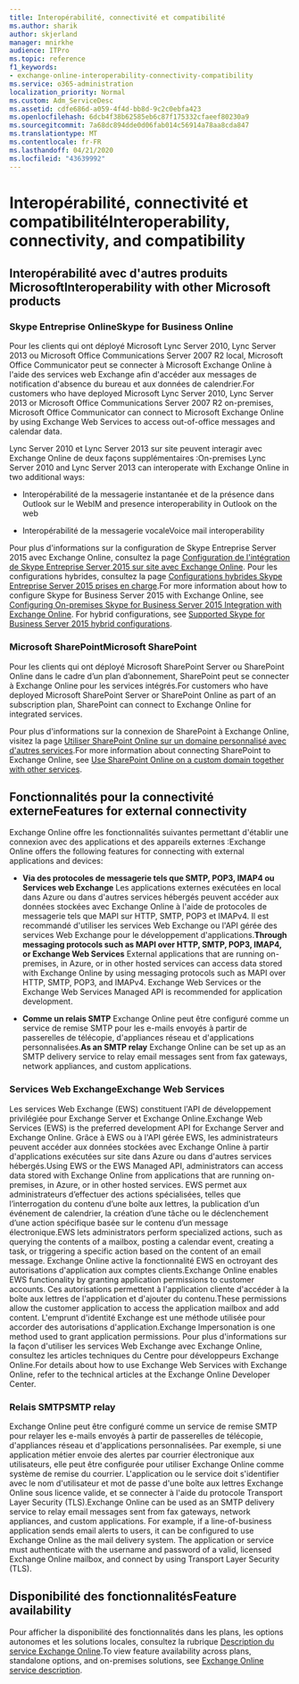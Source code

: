 ```yaml
---
title: Interopérabilité, connectivité et compatibilité
ms.author: sharik
author: skjerland
manager: mnirkhe
audience: ITPro
ms.topic: reference
f1_keywords:
- exchange-online-interoperability-connectivity-compatibility
ms.service: o365-administration
localization_priority: Normal
ms.custom: Adm_ServiceDesc
ms.assetid: cdfe686d-a059-4f4d-bb8d-9c2c0ebfa423
ms.openlocfilehash: 6dcb4f38b62585eb6c87f175332cfaeef80230a9
ms.sourcegitcommit: 7a68dc894dde0d06fab014c56914a78aa8cda847
ms.translationtype: MT
ms.contentlocale: fr-FR
ms.lasthandoff: 04/21/2020
ms.locfileid: "43639992"
---
```

# <a name="interoperability-connectivity-and-compatibility"></a><span data-ttu-id="d57a2-102">Interopérabilité, connectivité et compatibilité</span><span class="sxs-lookup"><span data-stu-id="d57a2-102">Interoperability, connectivity, and compatibility</span></span>

## <a name="interoperability-with-other-microsoft-products"></a><span data-ttu-id="d57a2-103">Interopérabilité avec d'autres produits Microsoft</span><span class="sxs-lookup"><span data-stu-id="d57a2-103">Interoperability with other Microsoft products</span></span>

### <a name="skype-for-business-online"></a><span data-ttu-id="d57a2-104">Skype Entreprise Online</span><span class="sxs-lookup"><span data-stu-id="d57a2-104">Skype for Business Online</span></span>

<span data-ttu-id="d57a2-105">Pour les clients qui ont déployé Microsoft Lync Server 2010, Lync Server 2013 ou Microsoft Office Communications Server 2007 R2 local, Microsoft Office Communicator peut se connecter à Microsoft Exchange Online à l'aide des services web Exchange afin d'accéder aux messages de notification d'absence du bureau et aux données de calendrier.</span><span class="sxs-lookup"><span data-stu-id="d57a2-105">For customers who have deployed Microsoft Lync Server 2010, Lync Server 2013 or Microsoft Office Communications Server 2007 R2 on-premises, Microsoft Office Communicator can connect to Microsoft Exchange Online by using Exchange Web Services to access out-of-office messages and calendar data.</span></span>
  
<span data-ttu-id="d57a2-106">Lync Server 2010 et Lync Server 2013 sur site peuvent interagir avec Exchange Online de deux façons supplémentaires :</span><span class="sxs-lookup"><span data-stu-id="d57a2-106">On-premises Lync Server 2010 and Lync Server 2013 can interoperate with Exchange Online in two additional ways:</span></span>
  
- <span data-ttu-id="d57a2-107">Interopérabilité de la messagerie instantanée et de la présence dans Outlook sur le Web</span><span class="sxs-lookup"><span data-stu-id="d57a2-107">IM and presence interoperability in Outlook on the web</span></span>
    
- <span data-ttu-id="d57a2-108">Interopérabilité de la messagerie vocale</span><span class="sxs-lookup"><span data-stu-id="d57a2-108">Voice mail interoperability</span></span>
    
<span data-ttu-id="d57a2-p101">Pour plus d'informations sur la configuration de Skype Entreprise Server 2015 avec Exchange Online, consultez la page [Configuration de l'intégration de Skype Entreprise Server 2015 sur site avec Exchange Online](https://go.microsoft.com/fwlink/p/?LinkId=271804). Pour les configurations hybrides, consultez la page [Configurations hybrides Skype Entreprise Server 2015 prises en charge](https://go.microsoft.com/fwlink/?LinkID=513084).</span><span class="sxs-lookup"><span data-stu-id="d57a2-p101">For more information about how to configure Skype for Business Server 2015 with Exchange Online, see [Configuring On-premises Skype for Business Server 2015 Integration with Exchange Online](https://go.microsoft.com/fwlink/p/?LinkId=271804). For hybrid configurations, see [Supported Skype for Business Server 2015 hybrid configurations](https://go.microsoft.com/fwlink/?LinkID=513084).</span></span>
  
### <a name="microsoft-sharepoint"></a><span data-ttu-id="d57a2-111">Microsoft SharePoint</span><span class="sxs-lookup"><span data-stu-id="d57a2-111">Microsoft SharePoint</span></span>

<span data-ttu-id="d57a2-112">Pour les clients qui ont déployé Microsoft SharePoint Server ou SharePoint Online dans le cadre d’un plan d’abonnement, SharePoint peut se connecter à Exchange Online pour les services intégrés.</span><span class="sxs-lookup"><span data-stu-id="d57a2-112">For customers who have deployed Microsoft SharePoint Server or SharePoint Online as part of an subscription plan, SharePoint can connect to Exchange Online for integrated services.</span></span>
  
<span data-ttu-id="d57a2-113">Pour plus d'informations sur la connexion de SharePoint à Exchange Online, visitez la page [Utiliser SharePoint Online sur un domaine personnalisé avec d'autres services](https://go.microsoft.com/fwlink/?LinkId=271805).</span><span class="sxs-lookup"><span data-stu-id="d57a2-113">For more information about connecting SharePoint to Exchange Online, see [Use SharePoint Online on a custom domain together with other services](https://go.microsoft.com/fwlink/?LinkId=271805).</span></span>
  
## <a name="features-for-external-connectivity"></a><span data-ttu-id="d57a2-114">Fonctionnalités pour la connectivité externe</span><span class="sxs-lookup"><span data-stu-id="d57a2-114">Features for external connectivity</span></span>

<span data-ttu-id="d57a2-115">Exchange Online offre les fonctionnalités suivantes permettant d'établir une connexion avec des applications et des appareils externes :</span><span class="sxs-lookup"><span data-stu-id="d57a2-115">Exchange Online offers the following features for connecting with external applications and devices:</span></span>
  
- <span data-ttu-id="d57a2-p102">**Via des protocoles de messagerie tels que SMTP, POP3, IMAP4 ou Services web Exchange** Les applications externes exécutées en local dans Azure ou dans d'autres services hébergés peuvent accéder aux données stockées avec Exchange Online à l'aide de protocoles de messagerie tels que MAPI sur HTTP, SMTP, POP3 et IMAPv4. Il est recommandé d'utiliser les services Web Exchange ou l'API gérée des services Web Exchange pour le développement d'applications.</span><span class="sxs-lookup"><span data-stu-id="d57a2-p102">**Through messaging protocols such as MAPI over HTTP, SMTP, POP3, IMAP4, or Exchange Web Services** External applications that are running on-premises, in Azure, or in other hosted services can access data stored with Exchange Online by using messaging protocols such as MAPI over HTTP, SMTP, POP3, and IMAPv4. Exchange Web Services or the Exchange Web Services Managed API is recommended for application development.</span></span> 
    
- <span data-ttu-id="d57a2-118">**Comme un relais SMTP** Exchange Online peut être configuré comme un service de remise SMTP pour les e-mails envoyés à partir de passerelles de télécopie, d'appliances réseau et d'applications personnalisées.</span><span class="sxs-lookup"><span data-stu-id="d57a2-118">**As an SMTP relay** Exchange Online can be set up as an SMTP delivery service to relay email messages sent from fax gateways, network appliances, and custom applications.</span></span> 
    
### <a name="exchange-web-services"></a><span data-ttu-id="d57a2-119">Services Web Exchange</span><span class="sxs-lookup"><span data-stu-id="d57a2-119">Exchange Web Services</span></span>

<span data-ttu-id="d57a2-120">Les services Web Exchange (EWS) constituent l'API de développement privilégiée pour Exchange Server et Exchange Online.</span><span class="sxs-lookup"><span data-stu-id="d57a2-120">Exchange Web Services (EWS) is the preferred development API for Exchange Server and Exchange Online.</span></span> <span data-ttu-id="d57a2-121">Grâce à EWS ou à l'API gérée EWS, les administrateurs peuvent accéder aux données stockées avec Exchange Online à partir d'applications exécutées sur site dans Azure ou dans d'autres services hébergés.</span><span class="sxs-lookup"><span data-stu-id="d57a2-121">Using EWS or the EWS Managed API, administrators can access data stored with Exchange Online from applications that are running on-premises, in Azure, or in other hosted services.</span></span> <span data-ttu-id="d57a2-122">EWS permet aux administrateurs d’effectuer des actions spécialisées, telles que l’interrogation du contenu d’une boîte aux lettres, la publication d’un événement de calendrier, la création d’une tâche ou le déclenchement d’une action spécifique basée sur le contenu d’un message électronique.</span><span class="sxs-lookup"><span data-stu-id="d57a2-122">EWS lets administrators perform specialized actions, such as querying the contents of a mailbox, posting a calendar event, creating a task, or triggering a specific action based on the content of an email message.</span></span> <span data-ttu-id="d57a2-123">Exchange Online active la fonctionnalité EWS en octroyant des autorisations d'application aux comptes clients.</span><span class="sxs-lookup"><span data-stu-id="d57a2-123">Exchange Online enables EWS functionality by granting application permissions to customer accounts.</span></span> <span data-ttu-id="d57a2-124">Ces autorisations permettent à l'application cliente d'accéder à la boîte aux lettres de l'application et d'ajouter du contenu.</span><span class="sxs-lookup"><span data-stu-id="d57a2-124">These permissions allow the customer application to access the application mailbox and add content.</span></span> <span data-ttu-id="d57a2-125">L'emprunt d'identité Exchange est une méthode utilisée pour accorder des autorisations d'application.</span><span class="sxs-lookup"><span data-stu-id="d57a2-125">Exchange Impersonation is one method used to grant application permissions.</span></span> <span data-ttu-id="d57a2-126">Pour plus d'informations sur la façon d'utiliser les services Web Exchange avec Exchange Online, consultez les articles techniques du Centre pour développeurs Exchange Online.</span><span class="sxs-lookup"><span data-stu-id="d57a2-126">For details about how to use Exchange Web Services with Exchange Online, refer to the technical articles at the Exchange Online Developer Center.</span></span>
  
### <a name="smtp-relay"></a><span data-ttu-id="d57a2-127">Relais SMTP</span><span class="sxs-lookup"><span data-stu-id="d57a2-127">SMTP relay</span></span>

<span data-ttu-id="d57a2-p104">Exchange Online peut être configuré comme un service de remise SMTP pour relayer les e-mails envoyés à partir de passerelles de télécopie, d'appliances réseau et d'applications personnalisées. Par exemple, si une application métier envoie des alertes par courrier électronique aux utilisateurs, elle peut être configurée pour utiliser Exchange Online comme système de remise du courrier. L'application ou le service doit s'identifier avec le nom d'utilisateur et mot de passe d'une boîte aux lettres Exchange Online sous licence valide, et se connecter à l'aide du protocole Transport Layer Security (TLS).</span><span class="sxs-lookup"><span data-stu-id="d57a2-p104">Exchange Online can be used as an SMTP delivery service to relay email messages sent from fax gateways, network appliances, and custom applications. For example, if a line-of-business application sends email alerts to users, it can be configured to use Exchange Online as the mail delivery system. The application or service must authenticate with the username and password of a valid, licensed Exchange Online mailbox, and connect by using Transport Layer Security (TLS).</span></span>
  
## <a name="feature-availability"></a><span data-ttu-id="d57a2-131">Disponibilité des fonctionnalités</span><span class="sxs-lookup"><span data-stu-id="d57a2-131">Feature availability</span></span>

<span data-ttu-id="d57a2-132">Pour afficher la disponibilité des fonctionnalités dans les plans, les options autonomes et les solutions locales, consultez la rubrique [Description du service Exchange Online](exchange-online-service-description.md).</span><span class="sxs-lookup"><span data-stu-id="d57a2-132">To view feature availability across plans, standalone options, and on-premises solutions, see [Exchange Online service description](exchange-online-service-description.md).</span></span>
  

